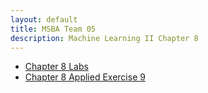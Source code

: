 ```yaml
---
layout: default
title: MSBA Team 05
description: Machine Learning II Chapter 8 
---
```


- [Chapter 8 Labs](ch8_labs.html)  
- [Chapter 8 Applied Exercise 9](Applied-Exercise-9.html)  
